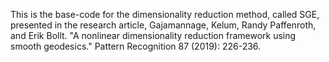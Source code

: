 This is the base-code for the dimensionality reduction method, called SGE, presented in the research article, Gajamannage, Kelum, Randy Paffenroth, and Erik Bollt. "A nonlinear dimensionality reduction framework using smooth geodesics." Pattern Recognition 87 (2019): 226-236.
